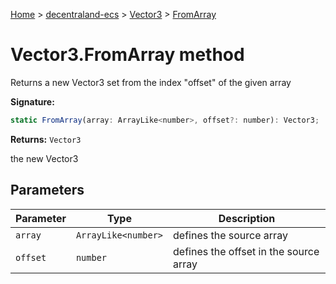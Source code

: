 [Home](./index) &gt; [decentraland-ecs](./decentraland-ecs.md) &gt; [Vector3](./decentraland-ecs.vector3.md) &gt; [FromArray](./decentraland-ecs.vector3.fromarray.md)

# Vector3.FromArray method

Returns a new Vector3 set from the index "offset" of the given array

**Signature:**
```javascript
static FromArray(array: ArrayLike<number>, offset?: number): Vector3;
```
**Returns:** `Vector3`

the new Vector3

## Parameters

|  Parameter | Type | Description |
|  --- | --- | --- |
|  `array` | `ArrayLike<number>` | defines the source array |
|  `offset` | `number` | defines the offset in the source array |

